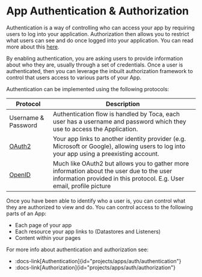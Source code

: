 # App Authentication & Authorization

Authentication is a way of controlling who can access your app by requiring users to log into your application.
Authorization then allows you to restrict what users can see and do once logged into your application. You can read more about this [here](https://auth0.com/docs/get-started/identity-fundamentals/authentication-and-authorization).

By enabling authentication, you are asking users to provide information about who they are, usually through a set of credentials.
Once a user is authenticated, then you can leverage the inbuilt authorization framework to control that users access to various parts of your App.

Authentication can be implemented using the following protocols:

| Protocol | Description |
| --- | --- |
| Username & Password | Authentication flow is handled by Toca, each user has a username and password which they use to access the Application. |
| [OAuth2](https://en.wikipedia.org/wiki/OAuth#OAuth_2.0) | Your app links to another identity provider (e.g. Microsoft or Google), allowing users to log into your app using a preexisting account. |
| [OpenID](https://en.wikipedia.org/wiki/OpenID#OpenID_Connect_(OIDC)) | Much like OAuth2 but allows you to gather more information about the user due to the user information provided in this protocol. E.g. User email, profile picture |

Once you have been able to identify who a user is, you can control what they are authorized to view and do. You can control access to the following parts of an App:
- Each page of your app
- Each resource your app links to (Datastores and Listeners)
- Content within your pages

For more info about authentication and authorization see:
- :docs-link[Authentication]{id="projects/apps/auth/authentication"}
- :docs-link[Authorization]{id="projects/apps/auth/authorization"}
